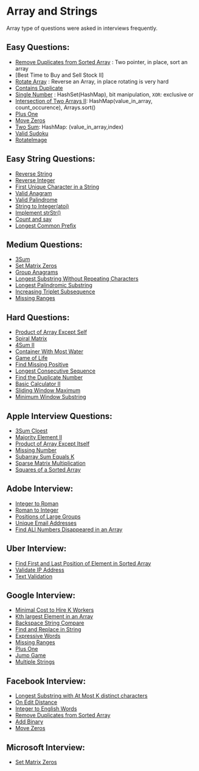 # Array and Strings

Array type of questions were asked in interviews frequently.

## Easy Questions:

+ [Remove Duplicates from Sorted Array](Solution/RemoveDuplicates.md) : Two pointer, in place, sort an array
+ [Best Time to Buy and Sell Stock II]
+ [Rotate Array](./Solution/RotateArray.md) : Reverse an Array, in place rotating is very hard
+ [Contains Duplicate](ContainsDuplicate.md)
+ [Single Number](./Solution/SingleNumber.md) : HashSet(HashMap), bit manipulation, `XOR`: exclusive or
+ [Intersection of Two Arrays II](./Solution/IntersectTwoArrays.md): HashMap(value_in_array, count_occurence), Arrays.sort()
+ [Plus One](PlusOne.md)
+ [Move Zeros](MoveZeros.md)
+ [Two Sum](TwoSum.md): HashMap: (value_in_array,index) 
+ [Valid Sudoku](ValidSudoku.md)
+ [RotateImage](RotateImage.md)

## Easy String Questions:

+ [Reverse String]()
+ [Reverse Integer]()
+ [First Unique Character in a String]()
+ [Valid Anagram]()
+ [Valid Palindrome]()
+ [String to Integer(atoi)]()
+ [Implement strStr()]()
+ [Count and say]()
+ [Longest Common Prefix]()


## Medium Questions:

+ [3Sum]()
+ [Set Matrix Zeros]()
+ [Group Anagrams]()
+ [Longest Substring Without Repeating Characters]()
+ [Longest Palindromic Substring]()
+ [Increasing Triplet Subsequence]()
+ [Missing Ranges]()

## Hard Questions:

+ [Product of Array Except Self]()
+ [Spiral Matrix]()
+ [4Sum II]()
+ [Container With Most Water]()
+ [Game of Life]()
+ [Find Missing Positive]()
+ [Longest Consecutive Sequence]()
+ [Find the Duplicate Number]()
+ [Basic Calculator II]()
+ [Sliding Window Maximum]()
+ [Minimum Window Substring]()

## Apple Interview Questions:

+ [3Sum Cloest]()
+ [Majority Element II]()
+ [Product of Array Except Itself]()
+ [Missing Number]()
+ [Subarray Sum Equals K]()
+ [Sparse Matrix Multiplication]()
+ [Squares of a Sorted Array]()

## Adobe Interview:

+ [Integer to Roman]()
+ [Roman to Integer]()
+ [Positions of Large Groups]()
+ [Unique Email Addresses]()
+ [Find ALl Numbers Disappeared in an Array]()

## Uber Interview:

+ [Find First and Last Position of Element in Sorted Array]()
+ [Validate IP Address]()
+ [Text Validation]()

## Google Interview:

+ [Minimal Cost to Hire K Workers]()
+ [Kth largest Element in an Array]()
+ [Backspace String Compare]()
+ [Find and Replace in String]()
+ [Expressive Words]()
+ [Missing Ranges]()
+ [Plus One]()
+ [Jump Game]()
+ [Multiple Strings]()

## Facebook Interview:

+ [Longest Substring with At Most K distinct characters]()
+ [On Edit Distance]()
+ [Integer to English Words]()
+ [Remove Duplicates from Sorted Array]()
+ [Add Binary]()
+ [Move Zeros]()

## Microsoft Interview:

+ [Set Matrix Zeros]()

